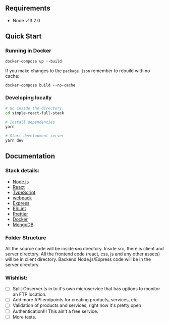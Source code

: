 ## Requirements

- Node v13.2.0

## Quick Start

### Running in Docker

```
docker-compose up --build
```

If you make changes to the `package.json` remember to rebuild with no cache:

```
docker-compose build --no-cache
```

### Developing locally

```bash
# Go inside the directory
cd simple-react-full-stack

# Install dependencies
yarn

# Start development server
yarn dev
```

## Documentation

### Stack details:

- [Node.js](https://nodejs.org/en/)
- [React](https://reactjs.org/)
- [TypeScript](https://www.typescriptlang.org/)
- [webpack](https://webpack.js.org/)
- [Express](https://expressjs.com/)
- [ESLint](https://eslint.org/)
- [Prettier](https://prettier.io/)
- [Docker](https://www.docker.com/)
- [MongoDB](https://www.mongodb.com/)

### Folder Structure

All the source code will be inside **src** directory. Inside src, there is client and server directory. All the frontend code (react, css, js and any other assets) will be in client directory. Backend Node.js/Express code will be in the server directory.

### Wishlist:

- [ ] Split Observer.ts in to it's own microservice that has options to monitor an FTP location.
- [ ] Add more API endpoints for creating products, services, etc
- [ ] Validation of products and services, right now it's pretty open
- [ ] Authentication!!! This ain't a free service.
- [ ] More tests.
